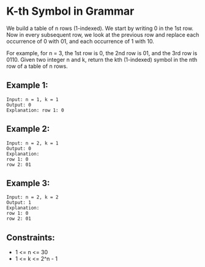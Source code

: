 # K-th Symbol in Grammar

We build a table of n rows (1-indexed). We start by writing 0 in the 1st row. Now in every subsequent row, we look at the previous row and replace each occurrence of 0 with 01, and each occurrence of 1 with 10.

For example, for n = 3, the 1st row is 0, the 2nd row is 01, and the 3rd row is 0110.
Given two integer n and k, return the kth (1-indexed) symbol in the nth row of a table of n rows.

## Example 1:

```
Input: n = 1, k = 1
Output: 0
Explanation: row 1: 0
```

## Example 2:

```
Input: n = 2, k = 1
Output: 0
Explanation:
row 1: 0
row 2: 01
```

## Example 3:

```
Input: n = 2, k = 2
Output: 1
Explanation:
row 1: 0
row 2: 01
```

## Constraints:

- 1 <= n <= 30
- 1 <= k <= 2^n - 1
